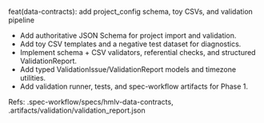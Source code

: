 feat(data-contracts): add project_config schema, toy CSVs, and validation pipeline

- Add authoritative JSON Schema for project import and validation.
- Add toy CSV templates and a negative test dataset for diagnostics.
- Implement schema + CSV validators, referential checks, and structured ValidationReport.
- Add typed ValidationIssue/ValidationReport models and timezone utilities.
- Add validation runner, tests, and spec-workflow artifacts for Phase 1.

Refs: .spec-workflow/specs/hmlv-data-contracts, .artifacts/validation/validation_report.json